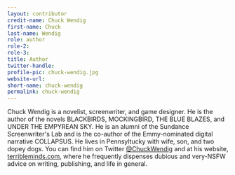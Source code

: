 ```yaml
---
layout: contributor
credit-name: Chuck Wendig
first-name: Chuck
last-name: Wendig
role: author
role-2:
role-3:
title: Author
twitter-handle:
profile-pic: chuck-wendig.jpg
website-url:
short-name: chuck-wendig
permalink: chuck-wendig
---
```


Chuck Wendig is a novelist, screenwriter, and game designer. He is the author of the novels BLACKBIRDS, MOCKINGBIRD, THE BLUE BLAZES, and UNDER THE EMPYREAN SKY. He is an alumni of the Sundance Screenwriter's Lab and is the co-author of the Emmy-nominated digital narrative COLLAPSUS. He lives in Pennsyltucky with wife, son, and two dopey dogs. You can find him on Twitter [@ChuckWendig](https://twitter.com/chuckwendig) and at his website, [terribleminds.com](http://terribleminds.com), where he frequently dispenses dubious and very-NSFW advice on writing, publishing, and life in general.
